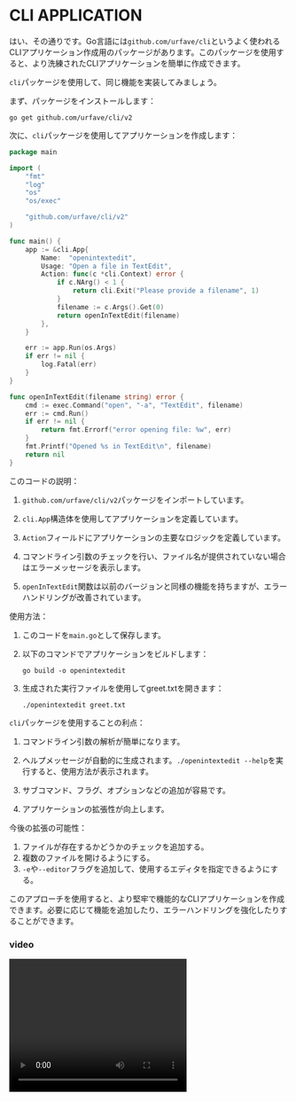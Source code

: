 # CLI APPLICATION

はい、その通りです。Go言語には`github.com/urfave/cli`というよく使われるCLIアプリケーション作成用のパッケージがあります。このパッケージを使用すると、より洗練されたCLIアプリケーションを簡単に作成できます。

`cli`パッケージを使用して、同じ機能を実装してみましょう。

まず、パッケージをインストールします：

```
go get github.com/urfave/cli/v2
```

次に、`cli`パッケージを使用してアプリケーションを作成します：



```go
package main

import (
	"fmt"
	"log"
	"os"
	"os/exec"

	"github.com/urfave/cli/v2"
)

func main() {
	app := &cli.App{
		Name:  "openintextedit",
		Usage: "Open a file in TextEdit",
		Action: func(c *cli.Context) error {
			if c.NArg() < 1 {
				return cli.Exit("Please provide a filename", 1)
			}
			filename := c.Args().Get(0)
			return openInTextEdit(filename)
		},
	}

	err := app.Run(os.Args)
	if err != nil {
		log.Fatal(err)
	}
}

func openInTextEdit(filename string) error {
	cmd := exec.Command("open", "-a", "TextEdit", filename)
	err := cmd.Run()
	if err != nil {
		return fmt.Errorf("error opening file: %w", err)
	}
	fmt.Printf("Opened %s in TextEdit\n", filename)
	return nil
}

```

このコードの説明：

1. `github.com/urfave/cli/v2`パッケージをインポートしています。

2. `cli.App`構造体を使用してアプリケーションを定義しています。

3. `Action`フィールドにアプリケーションの主要なロジックを定義しています。

4. コマンドライン引数のチェックを行い、ファイル名が提供されていない場合はエラーメッセージを表示します。

5. `openInTextEdit`関数は以前のバージョンと同様の機能を持ちますが、エラーハンドリングが改善されています。

使用方法：

1. このコードを`main.go`として保存します。

2. 以下のコマンドでアプリケーションをビルドします：
   ```
   go build -o openintextedit
   ```

3. 生成された実行ファイルを使用してgreet.txtを開きます：
   ```
   ./openintextedit greet.txt
   ```

`cli`パッケージを使用することの利点：

1. コマンドライン引数の解析が簡単になります。

2. ヘルプメッセージが自動的に生成されます。`./openintextedit --help`を実行すると、使用方法が表示されます。

3. サブコマンド、フラグ、オプションなどの追加が容易です。

4. アプリケーションの拡張性が向上します。

今後の拡張の可能性：

1. ファイルが存在するかどうかのチェックを追加する。
2. 複数のファイルを開けるようにする。
3. `-e`や`--editor`フラグを追加して、使用するエディタを指定できるようにする。

このアプローチを使用すると、より堅牢で機能的なCLIアプリケーションを作成できます。必要に応じて機能を追加したり、エラーハンドリングを強化したりすることができます。

### video
<video width="320" height="240" controls>
  <source src="./video/cli.mov" type="video/quicktime">
  Your browser does not support the video tag.
</video>